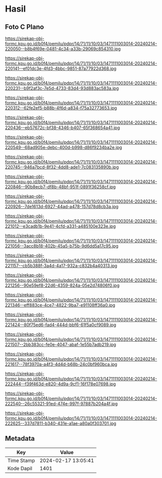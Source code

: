 # Hasil

## Foto C Plano

https://sirekap-obj-formc.kpu.go.id/b0f4/pemilu/pdpr/14/71/11/10/03/1471111003014-20240214-220050--b8b4f69e-0481-4c34-a33b-29069c854310.jpg

https://sirekap-obj-formc.kpu.go.id/b0f4/pemilu/pdpr/14/71/11/10/03/1471111003014-20240214-220141--ef01dc3e-4fd3-4bbc-9851-87a77922d368.jpg

https://sirekap-obj-formc.kpu.go.id/b0f4/pemilu/pdpr/14/71/11/10/03/1471111003014-20240214-220231--b9f2af3c-7e5d-4733-83d4-93d883ac583a.jpg

https://sirekap-obj-formc.kpu.go.id/b0f4/pemilu/pdpr/14/71/11/10/03/1471111003014-20240214-220312--62fe2ef5-b88b-4f6d-a834-f75a32773653.jpg

https://sirekap-obj-formc.kpu.go.id/b0f4/pemilu/pdpr/14/71/11/10/03/1471111003014-20240214-220436--eb57672c-bf38-4346-b407-65f368654a41.jpg

https://sirekap-obj-formc.kpu.go.id/b0f4/pemilu/pdpr/14/71/11/10/03/1471111003014-20240214-220549--68ad905e-debc-400d-b998-d86f9234ba2e.jpg

https://sirekap-obj-formc.kpu.go.id/b0f4/pemilu/pdpr/14/71/11/10/03/1471111003014-20240214-220745--946a7bcd-8f32-4dd8-ade1-7c083135890b.jpg

https://sirekap-obj-formc.kpu.go.id/b0f4/pemilu/pdpr/14/71/11/10/03/1471111003014-20240214-220846--90b8ecb7-df8b-48bf-951f-0891f36258cf.jpg

https://sirekap-obj-formc.kpu.go.id/b0f4/pemilu/pdpr/14/71/11/10/03/1471111003014-20240214-220926--7de1613d-6927-44ad-a478-157d78d8cb3a.jpg

https://sirekap-obj-formc.kpu.go.id/b0f4/pemilu/pdpr/14/71/11/10/03/1471111003014-20240214-221012--e3cadb1b-9e41-4cfd-a331-a485100e323e.jpg

https://sirekap-obj-formc.kpu.go.id/b0f4/pemilu/pdpr/14/71/11/10/03/1471111003014-20240214-221056--3acc8b18-402b-45a5-b75b-9d6dd5a17c95.jpg

https://sirekap-obj-formc.kpu.go.id/b0f4/pemilu/pdpr/14/71/11/10/03/1471111003014-20240214-221157--cb5b388f-3a4d-4a17-932a-c832b4a40313.jpg

https://sirekap-obj-formc.kpu.go.id/b0f4/pemilu/pdpr/14/71/11/10/03/1471111003014-20240214-221256--90e59ef8-22d6-4359-824a-05e2d74806f0.jpg

https://sirekap-obj-formc.kpu.go.id/b0f4/pemilu/pdpr/14/71/11/10/03/1471111003014-20240214-221346--eff883ce-4ce7-4822-9ba7-e91108ff36a0.jpg

https://sirekap-obj-formc.kpu.go.id/b0f4/pemilu/pdpr/14/71/11/10/03/1471111003014-20240214-221424--80f75ed6-fad4-444d-bbf6-61f5a0cf9089.jpg

https://sirekap-obj-formc.kpu.go.id/b0f4/pemilu/pdpr/14/71/11/10/03/1471111003014-20240214-221507--2bb383cc-fe0e-4047-abaf-1e55b7adb219.jpg

https://sirekap-obj-formc.kpu.go.id/b0f4/pemilu/pdpr/14/71/11/10/03/1471111003014-20240214-221617--78f3970a-a4f3-4d4d-b68b-24c0bf960bca.jpg

https://sirekap-obj-formc.kpu.go.id/b0f4/pemilu/pdpr/14/71/11/10/03/1471111003014-20240214-222444--f39f463d-e820-4d9a-9cf1-16f178e07698.jpg

https://sirekap-obj-formc.kpu.go.id/b0f4/pemilu/pdpr/14/71/11/10/03/1471111003014-20240214-222540--26c55321-91ed-474e-997f-97887b204a4f.jpg

https://sirekap-obj-formc.kpu.go.id/b0f4/pemilu/pdpr/14/71/11/10/03/1471111003014-20240214-222625--337d7811-b340-431e-a1ae-a80a0f303701.jpg


## Metadata

| Key        | Value               |
| ---------- | ------------------- |
| Time Stamp | 2024-02-17 13:05:41 |
| Kode Dapil | 1401                |



